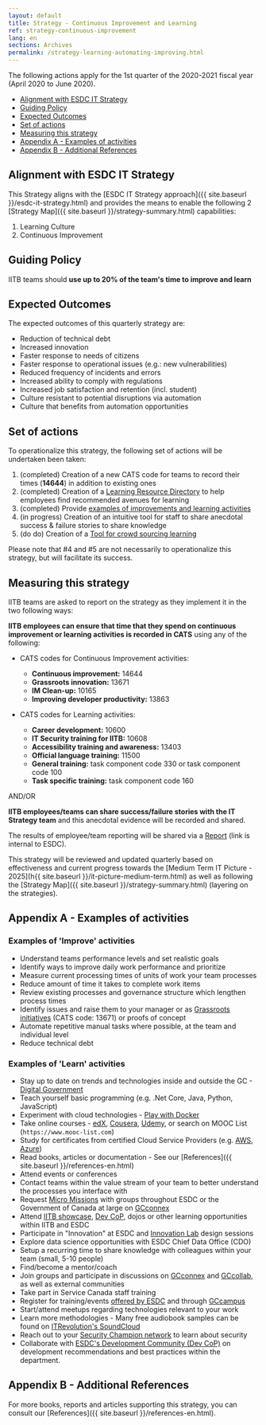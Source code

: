 ```yaml
---
layout: default
title: Strategy - Continuous Improvement and Learning
ref: strategy-continuous-improvement
lang: en
sections: Archives
permalink: /strategy-learning-automating-improving.html
---
```


The following actions apply for the 1st quarter of the 2020-2021 fiscal year (April 2020 to June 2020).

- [Alignment with ESDC IT Strategy](#alignment-with-esdc-it-strategy)
- [Guiding Policy](#guiding-policy)
- [Expected Outcomes](#expected-outcomes)
- [Set of actions](#set-of-actions)
- [Measuring this strategy](#measuring-this-strategy)
- [Appendix A - Examples of activities](#appendix-a---examples-of-activities)
- [Appendix B - Additional References](#appendix-b---additional-references)

## Alignment with ESDC IT Strategy

This Strategy aligns with the [ESDC IT Strategy approach]({{ site.baseurl }}/esdc-it-strategy.html) and provides the means to enable the following 2 [Strategy Map]({{ site.baseurl }}/strategy-summary.html) capabilities:

1. Learning Culture
2. Continuous Improvement

## Guiding Policy

IITB teams should **use up to 20% of the team's time to improve and learn**

## Expected Outcomes

The expected outcomes of this quarterly strategy are:

- Reduction of technical debt
- Increased innovation
- Faster response to needs of citizens
- Faster response to operational issues (e.g.: new vulnerabilities)
- Reduced frequency of incidents and errors
- Increased ability to comply with regulations
- Increased job satisfaction and retention (incl. student)
- Culture resistant to potential disruptions via automation
- Culture that benefits from automation opportunities

## Set of actions

To operationalize this strategy, the following set of actions will be undertaken been taken:

1. (completed) Creation of a new CATS code for teams to record their times (**14644**) in addition to existing ones
2. (completed) Creation of a [Learning Resource Directory](references-en.html#q1-strategy---continuous-improvement-and-learning) to help employees find recommended avenues for learning
3. (completed) Provide [examples of improvements and learning activities](#appendix-a---examples-of-activities)
4. (in progress) Creation of an intuitive tool for staff to share anecdotal success & failure stories to share knowledge
5. (do do) Creation of a [Tool for crowd sourcing learning](https://github.com/sara-sabr/ITStrategy/milestone/45)

Please note that \#4 and \#5 are not necessarily to operationalize this strategy, but will facilitate its success.

## Measuring this strategy

IITB teams are asked to report on the strategy as they implement it in the two following ways:

**IITB employees can ensure that time that they spend on continuous improvement or learning activities is recorded in CATS** using any of the following:

- CATS codes for Continuous Improvement activities:
  - **Continuous improvement:** 14644
  - **Grassroots innovation:** 13671
  - **IM Clean-up:** 10165
  - **Improving developer productivity:** 13863

- CATS codes for Learning activities:
  - **Career development:** 10600
  - **IT Security training for IITB:** 10608
  - **Accessibility training and awareness:** 13403
  - **Official language training:** 11500
  - **General training:** task component code 330 or task component code 100
  - **Task specific training:** task component code 160
  
AND/OR

**IITB employees/teams can share success/failure stories with the IT Strategy team** and this anecdotal evidence will be recorded and shared.

The results of employee/team reporting will be shared via a [Report](http://dialogue/grp/BU6810070/Shared%20Documents/cont%20improvement%20and%20learning%20-%20April%201st%202019%20to%20Feb%2029%202020_report.xlsx) (link is internal to ESDC).

This strategy will be reviewed and updated quarterly based on effectiveness and current progress towards the [Medium Term IT Picture - 2025](h{{ site.baseurl }}/it-picture-medium-term.html) as well as following the [Strategy Map]({{ site.baseurl }}/strategy-summary.html) (layering on the strategies).

## Appendix A - Examples of activities

### Examples of 'Improve' activities <!-- omit in toc -->

- Understand teams performance levels and set realistic goals
- Identify ways to improve daily work performance and prioritize
- Measure current processing times of units of work your team processes
- Reduce amount of time it takes to complete work items
- Review existing processes and governance structure which lengthen process times
- Identify issues and raise them to your manager or as [Grassroots initiatives](http://dialogue/grp/IP/SitePages/Grassroots%20Innovation%20Practice.aspx) (CATS code: 13671) or proofs of concept
- Automate repetitive manual tasks where possible, at the team and individual level
- Reduce technical debt

### Examples of 'Learn' activities <!-- omit in toc -->

- Stay up to date on trends and technologies inside and outside the GC - [Digital Government](https://www.canada.ca/en/government/system/digital-government.html)
- Teach yourself basic programming (e.g. .Net Core, Java, Python, JavaScript)
- Experiment with cloud technologies - [Play with Docker](https://labs.play-with-docker.com/)
- Take online courses - [edX](https://www.edx.org/), [Cousera](https://www.coursera.org/), [Udemy](https://www.udemy.com/), or search on MOOC List (```https://www.mooc-list.com```)
- Study for certificates from certified Cloud Service Providers (e.g. [AWS](https://aws.amazon.com/certification/), [Azure](https://www.microsoft.com/en-us/learning/azure-exams.aspx))
- Read books, articles or documentation - See our [References]({{ site.baseurl }}/references-en.html)
- Attend events or conferences
- Contact teams within the value stream of your team to better understand the processes you interface with
- Request [Micro Missions](http://esdc.prv/en/service-canada/pob/pob_activities/2016/micromissions.shtml) with groups throughout ESDC or the Government of Canada at large on [GCconnex](https://gcconnex.gc.ca/missions/main)
- Attend [IITB showcase](http://dialogue/grp/BU6386699/SitePages/IITB_Showcase.aspx), [Dev CoP](https://github.com/esdc-edsc/Welcome/blob/master/Recommendations/DevOps_SDLC.md), dojos or other learning opportunities within IITB and ESDC
- Participate in "Innovation" at ESDC and [Innovation Lab](http://iservice.prv/eng/innovation_lab/index.shtml) design sessions
- Explore data science opportunities with ESDC Chief Data Office (CDO)
- Setup a recurring time to share knowledge with colleagues within your team (small, 5-10 people)
- Find/become a mentor/coach
- Join groups and participate in discussions on [GCconnex](https://gcconnex.gc.ca/) and [GCcollab](https://gccollab.ca/), as well as external communities
- Take part in Service Canada staff training
- Register for training/events [offered by ESDC](https://esdc.sabacloud.com/) and through [GCcampus](https://idp.csps-efpc.gc.ca/)
- Start/attend meetups regarding technologies relevant to your work
- Learn more methodologies - Many free audiobook samples can be found on [ITRevolution's SoundCloud](https://soundcloud.com/itrevolution/sets)
- Reach out to your [Security Champion network](http://dialogue/grp/IITB-DGIIT-Gov-New-Nouveau/SLF%20Forum%20Documents/Security%20Champions%20SLF-EN.pptx) to learn about security
- Collaborate with [ESDC's Development Community (Dev CoP)](https://esdc-devcop.github.io/) on development recommendations and best practices within the department.

## Appendix B - Additional References

For more books, reports and articles supporting this strategy, you can consult our [References]({{ site.baseurl }}/references-en.html).
